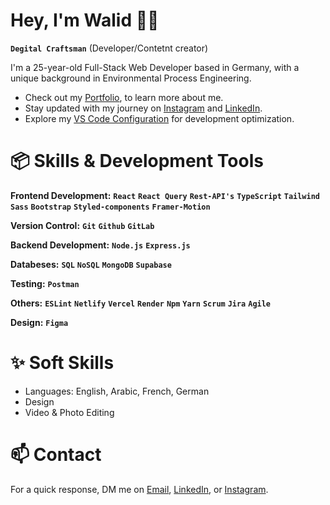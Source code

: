 # Hey, I'm Walid 👋🏼

**`Degital Craftsman`** (Developer/Contetnt creator)

I'm a 25-year-old Full-Stack Web Developer based in Germany, with a unique background in Environmental Process Engineering.

- Check out my [Portfolio](https://walidsportfolio.netlify.app/), to learn more about me.
- Stay updated with my journey on [Instagram](https://www.instagram.com/dev.n.des/) and [LinkedIn](https://www.linkedin.com/in/walid-kouider-ayad).
- Explore my [VS Code Configuration]() for development optimization.

# 📦 Skills & Development Tools

**Frontend Development:** **`React`** **`React Query`** **`Rest-API's`** **`TypeScript`** **`Tailwind`** **`Sass`** **`Bootstrap`** **`Styled-components`** **`Framer-Motion`**

**Version Control:** **`Git`** **`Github`** **`GitLab`**

**Backend Development:**  **`Node.js`** **`Express.js`**

**Databeses:** **`SQL`**  **`NoSQL`** **`MongoDB`** **`Supabase`**

**Testing:** **`Postman`** 

**Others:** **`ESLint`** **`Netlify`** **`Vercel`** **`Render`** **`Npm`** **`Yarn`** **`Scrum`** **`Jira`** **`Agile`**

**Design:** **`Figma`**

# ✨ Soft Skills
- Languages: English, Arabic, French, German
- Design
- Video & Photo Editing

# 📫 Contact

For a quick response, DM me on [Email](mailto:kouiderayadwalid@gmail.com), [LinkedIn](https://www.linkedin.com/in/walid-kouider-ayad), or [Instagram](https://www.instagram.com/dev.n.des/).

